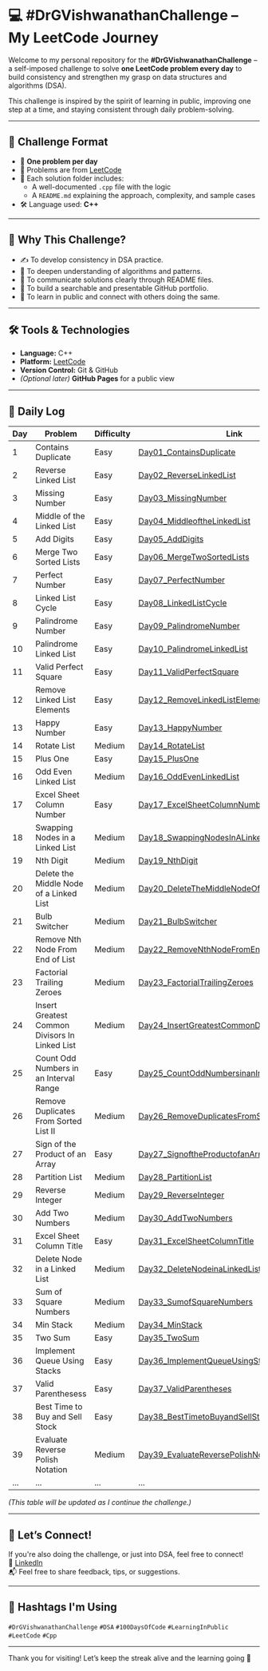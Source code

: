 # 💻 #DrGVishwanathanChallenge – My LeetCode Journey

Welcome to my personal repository for the **#DrGVishwanathanChallenge** – a self-imposed challenge to solve **one LeetCode problem every day** to build consistency and strengthen my grasp on data structures and algorithms (DSA).

This challenge is inspired by the spirit of learning in public, improving one step at a time, and staying consistent through daily problem-solving.

---

## 📅 Challenge Format

- 🔢 **One problem per day**
- 🧩 Problems are from [LeetCode](https://leetcode.com/)
- 💬 Each solution folder includes:
  - A well-documented `.cpp` file with the logic
  - A `README.md` explaining the approach, complexity, and sample cases
- 🛠️ Language used: **C++**

---

## 🚀 Why This Challenge?

- ✍️ To develop consistency in DSA practice.
- 🧠 To deepen understanding of algorithms and patterns.
- 💬 To communicate solutions clearly through README files.
- 📂 To build a searchable and presentable GitHub portfolio.
- 🤝 To learn in public and connect with others doing the same.

---

## 🛠️ Tools & Technologies

- **Language:** C++
- **Platform:** [LeetCode](https://leetcode.com/)
- **Version Control:** Git & GitHub
- *(Optional later)* **GitHub Pages** for a public view

---

## 📌 Daily Log

| Day | Problem             | Difficulty | Link                                             |
|-----|----------------------|------------|--------------------------------------------------|
| 1   | Contains Duplicate  | Easy       | [Day01_ContainsDuplicate](./Day01_ContainsDuplicate) |
| 2   | Reverse Linked List  | Easy       | [Day02_ReverseLinkedList](./Day02_ReverseLinkedList) |
| 3   | Missing Number  | Easy       | [Day03_MissingNumber](./Day03_MissingNumber) |
| 4   | Middle of the Linked List  | Easy       | [Day04_MiddleoftheLinkedList](./Day04_MiddleoftheLinkedList) |
| 5   | Add Digits  | Easy       | [Day05_AddDigits](./Day05_AddDigits) |
| 6   | Merge Two Sorted Lists  | Easy       | [Day06_MergeTwoSortedLists](./Day06_MergeTwoSortedLists) |
| 7   | Perfect Number  | Easy       | [Day07_PerfectNumber](./Day07_PerfectNumber) |
| 8   | Linked List Cycle  | Easy       | [Day08_LinkedListCycle](./Day08_LinkedListCycle) |
| 9   | Palindrome Number  | Easy       | [Day09_PalindromeNumber](./Day09_PalindromeNumber) |
| 10   | Palindrome Linked List  | Easy       | [Day10_PalindromeLinkedList](./Day10_PalindromeLinkedList) |
| 11   | Valid Perfect Square  | Easy       | [Day11_ValidPerfectSquare](./Day11_ValidPerfectSquare) |
| 12   | Remove Linked List Elements  | Easy       | [Day12_RemoveLinkedListElements](./Day12_RemoveLinkedListElements) |
| 13   | Happy Number  | Easy       | [Day13_HappyNumber](./Day13_HappyNumber) |
| 14   | Rotate List  | Medium       | [Day14_RotateList](./Day14_RotateList) |
| 15   | Plus One  | Easy       | [Day15_PlusOne](./Day15_PlusOne) |
| 16   | Odd Even Linked List  | Medium       | [Day16_OddEvenLinkedList](./Day16_OddEvenLinkedList) |
| 17   | Excel Sheet Column Number  | Easy       | [Day17_ExcelSheetColumnNumber](./Day17_ExcelSheetColumnNumber) |
| 18   | Swapping Nodes in a Linked List  | Medium       | [Day18_SwappingNodesInALinkedList](./Day18_SwappingNodesInALinkedList) |
| 19   | Nth Digit  | Medium       | [Day19_NthDigit](./Day19_NthDigit) |
| 20   | Delete the Middle Node of a Linked List  | Medium       | [Day20_DeleteTheMiddleNodeOfALinkedList](./Day20_DeleteTheMiddleNodeOfALinkedList) |
| 21   | Bulb Switcher  | Medium       | [Day21_BulbSwitcher](./Day21_BulbSwitcher) |
| 22   | Remove Nth Node From End of List  | Medium       | [Day22_RemoveNthNodeFromEndofList](./Day22_RemoveNthNodeFromEndofList) |
| 23   | Factorial Trailing Zeroes  | Medium       | [Day23_FactorialTrailingZeroes](./Day23_FactorialTrailingZeroes) |
| 24   | Insert Greatest Common Divisors In Linked List  | Medium       | [Day24_InsertGreatestCommonDivisorsInLinkedList](./Day24_InsertGreatestCommonDivisorsInLinkedList) |
| 25   | Count Odd Numbers in an Interval Range  | Easy       | [Day25_CountOddNumbersinanIntervalRange](./Day25_CountOddNumbersinanIntervalRange) |
| 26   | Remove Duplicates From Sorted List II  | Medium       | [Day26_RemoveDuplicatesFromSortedListII](./Day26_RemoveDuplicatesFromSortedListII) |
| 27   | Sign of the Product of an Array  | Easy       | [Day27_SignoftheProductofanArray](./Day27_SignoftheProductofanArray) |
| 28   | Partition List  | Medium       | [Day28_PartitionList](./Day28_PartitionList) |
| 29   | Reverse Integer  | Medium       | [Day29_ReverseInteger](./Day29_ReverseInteger) |
| 30 | Add Two Numbers  | Medium       | [Day30_AddTwoNumbers](./Day30_AddTwoNumbers) |
| 31 | Excel Sheet Column Title  | Easy       | [Day31_ExcelSheetColumnTitle](./Day31_ExcelSheetColumnTitle) |
| 32 | Delete Node in a Linked List  | Medium       | [Day32_DeleteNodeinaLinkedList](./Day32_DeleteNodeinaLinkedList) |
| 33 | Sum of Square Numbers  | Medium       | [Day33_SumofSquareNumbers](./Day33_SumofSquareNumbers) |
| 34 | Min Stack  | Medium       | [Day34_MinStack](./Day34_MinStack) |
| 35 | Two Sum  | Easy       | [Day35_TwoSum](./Day35_TwoSum) |
| 36 | Implement Queue Using Stacks  | Easy       | [Day36_ImplementQueueUsingStacks](./Day36_ImplementQueueUsingStacks) |
| 37 | Valid Parenthesess  | Easy       | [Day37_ValidParentheses](./Day37_ValidParentheses) |
| 38 | Best Time to Buy and Sell Stock  | Easy       | [Day38_BestTimetoBuyandSellStock](./Day38_BestTimetoBuyandSellStock) |
| 39 | Evaluate Reverse Polish Notation  | Medium       | [Day39_EvaluateReversePolishNotation](./Day39_EvaluateReversePolishNotation) |
| ... | ...                  | ...        | ...                                              |

_(This table will be updated as I continue the challenge.)_

---

## 🌱 Let’s Connect!

If you're also doing the challenge, or just into DSA, feel free to connect!  
🔗 [LinkedIn](https://www.linkedin.com/in/nikhil-mohammed)  
📬 Feel free to share feedback, tips, or suggestions.

---

## 📌 Hashtags I'm Using
`#DrGVishwanathanChallenge` `#DSA` `#100DaysOfCode` `#LearningInPublic` `#LeetCode` `#Cpp`

---

Thank you for visiting! Let’s keep the streak alive and the learning going 🚀
